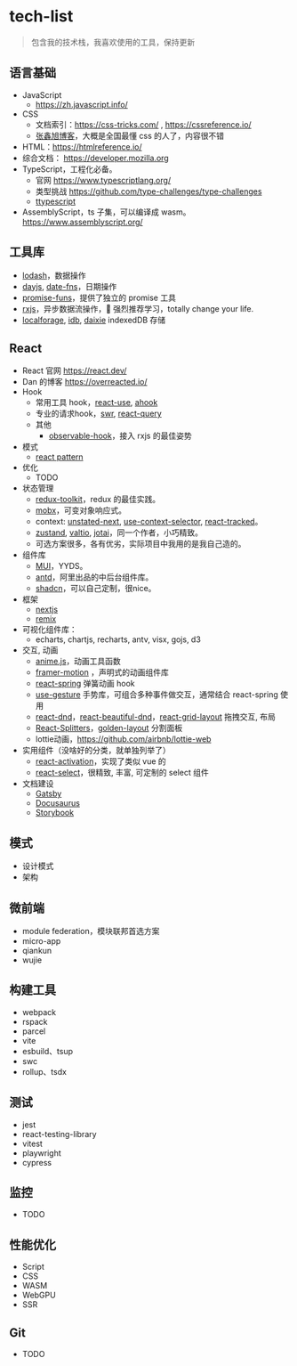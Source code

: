 # tech-list
> 包含我的技术栈，我喜欢使用的工具，保持更新

## 语言基础
- JavaScript
  - https://zh.javascript.info/
- CSS
  - 文档索引：https://css-tricks.com/ ,  https://cssreference.io/
  - [张鑫旭博客](https://www.zhangxinxu.com/wordpress/category/css/)，大概是全国最懂 css 的人了，内容很不错
- HTML：https://htmlreference.io/
- 综合文档： https://developer.mozilla.org
- TypeScript，工程化必备。
  - 官网 https://www.typescriptlang.org/
  - 类型挑战 https://github.com/type-challenges/type-challenges
  - [ttypescript](https://www.npmjs.com/package/ttypescript)
- AssemblyScript，ts 子集，可以编译成 wasm。 https://www.assemblyscript.org/

## 工具库
- [lodash](https://lodash.com/)，数据操作
- [dayjs](https://day.js.org/), [date-fns](https://date-fns.org/)，日期操作
- [promise-funs](https://github.com/sindresorhus/promise-fun)，提供了独立的 promise 工具
- [rxjs](https://rxjs.dev/guide/overview)，异步数据流操作，🚀 强烈推荐学习，totally change your life.
- [localforage](https://localforage.github.io/localForage/), [idb](https://github.com/jakearchibald/idb), [daixie](https://dexie.org/) indexedDB 存储

## React
- React 官网 https://react.dev/
- Dan 的博客 https://overreacted.io/
- Hook
  - 常用工具 hook，[react-use](https://github.com/streamich/react-use), [ahook](https://ahooks.js.org)
  - 专业的请求hook，[swr](https://swr.vercel.app/), [react-query](https://tanstack.com/query/latest/docs/framework/react/overview)
  - 其他
    - [observable-hook](https://observable-hooks.js.org/)，接入 rxjs 的最佳姿势
- 模式
  - [react pattern](./pattern.md)
- 优化
  - TODO
- 状态管理
  - [redux-toolkit](https://redux-toolkit.js.org/introduction/getting-started)，redux 的最佳实践。 
  - [mobx](https://mobx.js.org/README.html)，可变对象响应式。
  - context: [unstated-next](https://github.com/jamiebuilds/unstated-next), [use-context-selector](https://github.com/dai-shi/use-context-selector), [react-tracked](https://github.com/dai-shi/react-tracked)。
  - [zustand](https://zustand-demo.pmnd.rs/), [valtio](https://valtio.pmnd.rs/), [jotai](https://jotai.org/)，同一个作者，小巧精致。
  - 可选方案很多，各有优劣，实际项目中我用的是我自己造的。
- 组件库
  - [MUI](https://mui.com/core/)，YYDS。
  - [antd](https://ant.design/components/overview-cn/)，阿里出品的中后台组件库。
  - [shadcn](https://ui.shadcn.com/docs)，可以自己定制，很nice。
- 框架
  - [nextjs](https://nextjs.org/)
  - [remix](https://remix.run/)
- 可视化组件库：
  - echarts, chartjs, recharts, antv, visx, gojs, d3
- 交互, 动画
  - [anime.js](https://animejs.com/)，动画工具函数
  - [framer-motion](framer-motion) ，声明式的动画组件库
  - [react-spring](https://www.react-spring.dev/) 弹簧动画 hook
  - [use-gesture](https://use-gesture.netlify.app/) 手势库，可组合多种事件做交互，通常结合 react-spring 使用
  - [react-dnd](https://react-dnd.github.io/react-dnd/)，[react-beautiful-dnd](https://github.com/atlassian/react-beautiful-dnd)，[react-grid-layout](https://github.com/react-grid-layout/react-grid-layout) 拖拽交互, 布局
  - [React-Splitters](https://github.com/martinnov92/React-Splitters)，[golden-layout](https://golden-layout.com/) 分割面板
  - lottie动画，https://github.com/airbnb/lottie-web
- 实用组件（没啥好的分类，就单独列举了）
  - [react-activation](https://github.com/CJY0208/react-activation)，实现了类似 vue 的 <keep-alive>
  - [react-select](https://react-select.com/home)，很精致, 丰富, 可定制的 select 组件
- 文档建设
  - [Gatsby](https://www.gatsbyjs.org/docs/)
  - [Docusaurus](https://docusaurus.io/)
  - [Storybook](https://storybook.js.org/)

## 模式
- 设计模式
- 架构

## 微前端
- module federation，模块联邦首选方案
- micro-app
- qiankun
- wujie

## 构建工具
- webpack
- rspack
- parcel
- vite
- esbuild、tsup
- swc
- rollup、tsdx

## 测试
- jest
- react-testing-library
- vitest
- playwright
- cypress

## 监控
- TODO
  
## 性能优化
- Script
- CSS
- WASM
- WebGPU
- SSR

## Git
- TODO